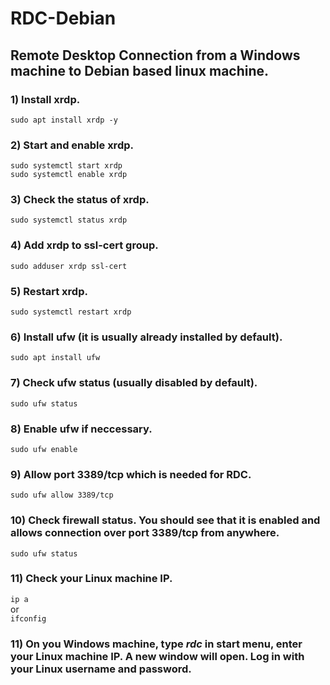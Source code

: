 # RDC-Debian
## Remote Desktop Connection from a Windows machine to Debian based linux machine.

### 1) Install xrdp.
`sudo apt install xrdp -y`

### 2) Start and enable xrdp.
`sudo systemctl start xrdp`<br />
`sudo systemctl enable xrdp`

### 3) Check the status of xrdp.
`sudo systemctl status xrdp`

### 4) Add xrdp to ssl-cert group.
`sudo adduser xrdp ssl-cert`

### 5) Restart xrdp.
`sudo systemctl restart xrdp`

### 6) Install ufw (it is usually already installed by default).
`sudo apt install ufw`

### 7) Check ufw status (usually disabled by default).
`sudo ufw status`

### 8) Enable ufw if neccessary.
`sudo ufw enable`

### 9) Allow port 3389/tcp which is needed for RDC.
`sudo ufw allow 3389/tcp`

### 10) Check firewall status. You should see that it is enabled and allows connection over port 3389/tcp from anywhere.
`sudo ufw status`

### 11) Check your Linux machine IP.
`ip a`<br />
or<br />
`ifconfig`

### 11) On you Windows machine, type _rdc_ in start menu, enter your Linux machine IP. A new window will open. Log in with your Linux username and password. 
